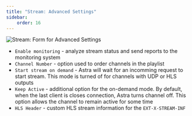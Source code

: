 ```yaml
---
title: "Stream: Advanced Settings"
sidebar:
    order: 16
---
```


![Stream: Form for Advanced Settings](https://cdn.cesbo.com/help/astra/admin-guide/stream/advanced.png)

- `Enable monitoring` - analyze stream status and send reports to the monitoring system
- `Channel Number` - option used to order channels in the playlist
- `Start stream on demand` - Astra will wait for an incomming request to start stream. This mode is turned of for channels with UDP or HLS outputs
- `Keep Active` - additional option for the on-demand mode. By default, when the last client is closes connection, Astra turns channel off. This option allows the channel to remain active for some time
- `HLS Header` - custom HLS stream information for the `EXT-X-STREAM-INF`
